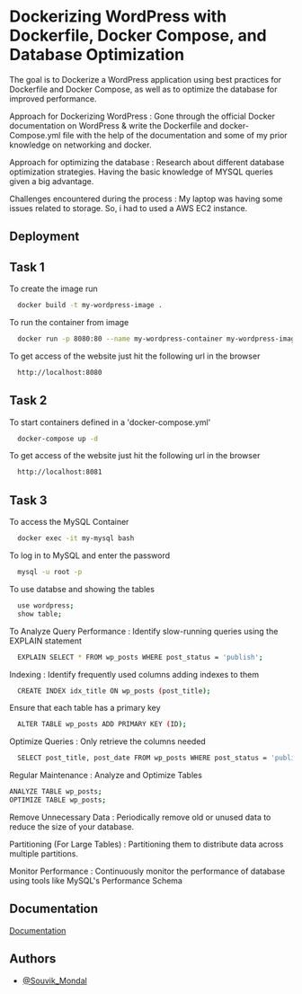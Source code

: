 
# Dockerizing WordPress with Dockerfile, Docker Compose, and Database Optimization

The goal is to Dockerize a WordPress application using best practices for Dockerfile and Docker Compose, as well as to optimize the database for improved performance.

Approach for Dockerizing WordPress : Gone through the official Docker documentation on WordPress & write the Dockerfile and docker-Compose.yml file with the help of the documentation and some of my prior knowledge on networking and docker.

Approach for optimizing the database : Research about different database optimization strategies. Having the basic knowledge of MYSQL queries given a big advantage.

Challenges encountered during the process : My laptop was having some issues related to storage. So, i had to used a AWS EC2 instance.
## Deployment
## Task 1
To create the image run 
```bash
  docker build -t my-wordpress-image .
```
To run the container from image
```bash
  docker run -p 8080:80 --name my-wordpress-container my-wordpress-image
```
To get access of the website just hit the following url in the browser
```bash
  http://localhost:8080
```

## Task 2
To start containers defined in a 'docker-compose.yml'
```bash
  docker-compose up -d 
```
To get access of the website just hit the following url in the browser
```bash
  http://localhost:8081
```
## Task 3
To access the MySQL Container
```bash
  docker exec -it my-mysql bash
```
To log in to MySQL and enter the password
```bash
  mysql -u root -p
```
To use databse and showing the tables
```bash
  use wordpress;
  show table;
```
To Analyze Query Performance :
Identify slow-running queries using the EXPLAIN statement
```bash
  EXPLAIN SELECT * FROM wp_posts WHERE post_status = 'publish';
```
Indexing : 
Identify frequently used columns adding indexes to them 
```bash
  CREATE INDEX idx_title ON wp_posts (post_title);
```
Ensure that each table has a primary key
```bash
  ALTER TABLE wp_posts ADD PRIMARY KEY (ID);
```
Optimize Queries : Only retrieve the columns needed
```bash
  SELECT post_title, post_date FROM wp_posts WHERE post_status = 'publish';
```
Regular Maintenance : Analyze and Optimize Tables
```bash
ANALYZE TABLE wp_posts;
OPTIMIZE TABLE wp_posts;
```
Remove Unnecessary Data : Periodically remove old or unused data to reduce the size of your database.

Partitioning (For Large Tables) : Partitioning them to distribute data across multiple partitions.

Monitor Performance : Continuously monitor the performance of database using tools like MySQL's Performance Schema
## Documentation

[Documentation](https://docs.google.com/document/d/1lmUdqtOjA9BhYFbv3d0rVZKwB_AQyMSh/edit?usp=sharing&ouid=113421702161990274355&rtpof=true&sd=true)


## Authors

- [@Souvik_Mondal](https://github.com/Souvik-clr)

